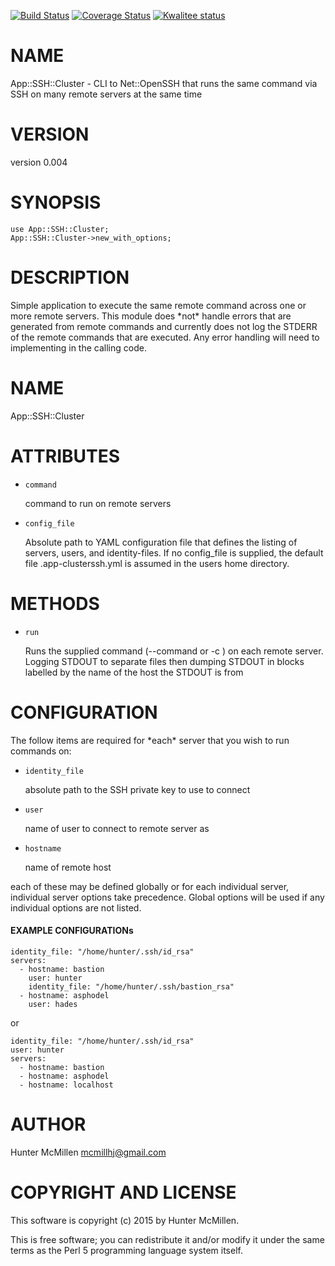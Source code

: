 [![Build Status](https://travis-ci.org/mcmillhj/App-SSH-Cluster.svg?branch=master)](https://travis-ci.org/mcmillhj/App-SSH-Cluster)
[![Coverage Status](https://coveralls.io/repos/mcmillhj/App-SSH-Cluster/badge.png?branch=master)](https://coveralls.io/r/mcmillhj/App-SSH-Cluster?branch=master)
[![Kwalitee status](http://cpants.cpanauthors.org/dist/App-SSH-Cluster.png)](http://cpants.charsbar.org/dist/overview/App-SSH-Cluster)

# NAME

App::SSH::Cluster - CLI to Net::OpenSSH that runs the same command via SSH on many remote servers at the same time

# VERSION

version 0.004

# SYNOPSIS

    use App::SSH::Cluster;
    App::SSH::Cluster->new_with_options;

# DESCRIPTION

Simple application to execute the same remote command across one or more remote servers. This module does \*not\* handle errors that are generated from remote commands and currently does not log the STDERR of the remote commands that are executed. Any error handling will need to implementing in the calling code.

# NAME 

App::SSH::Cluster

# ATTRIBUTES

- `command`

    command to run on remote servers

- `config_file`

    Absolute path to YAML configuration file that defines the listing of servers, users, and identity-files. If no config\_file is supplied, the default file .app-clusterssh.yml is assumed in the users home directory.

# METHODS

- `run`

    Runs the supplied command (--command <command> or -c <command>) on each remote server. Logging STDOUT to separate files then dumping STDOUT in blocks labelled by the name of the host the STDOUT is from 

# CONFIGURATION

The follow items are required for \*each\* server that you wish to run commands on:

- `identity_file` 

    absolute path to the SSH private key to use to connect 

- `user`

    name of user to connect to remote server as

- `hostname`

    name of remote host

each of these may be defined globally or for each individual server, individual server options take precedence. Global options will be used if any individual options are not listed.

#### EXAMPLE CONFIGURATIONs

    identity_file: "/home/hunter/.ssh/id_rsa"  
    servers:
      - hostname: bastion
        user: hunter
        identity_file: "/home/hunter/.ssh/bastion_rsa"
      - hostname: asphodel
        user: hades

or

    identity_file: "/home/hunter/.ssh/id_rsa"
    user: hunter
    servers:                                 
      - hostname: bastion                    
      - hostname: asphodel
      - hostname: localhost

# AUTHOR

Hunter McMillen <mcmillhj@gmail.com>

# COPYRIGHT AND LICENSE

This software is copyright (c) 2015 by Hunter McMillen.

This is free software; you can redistribute it and/or modify it under
the same terms as the Perl 5 programming language system itself.
